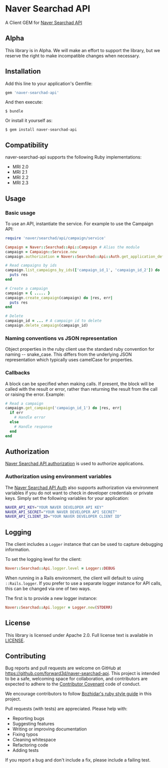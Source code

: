 # Naver Searchad API

A Client GEM for [Naver Searchad API](http://naver.github.io/searchad-apidoc/#/guides)

## Alpha

This library is in Alpha. We will make an effort to support the library, but we reserve the right to make incompatible
changes when necessary.

## Installation

Add this line to your application's Gemfile:

```ruby
gem 'naver-searchad-api'
```

And then execute:

    $ bundle

Or install it yourself as:

    $ gem install naver-searchad-api

## Compatibility

naver-searchad-api supports the following Ruby implementations:

* MRI 2.0
* MRI 2.1
* MRI 2.2
* MRI 2.3

## Usage

### Basic usage

To use an API, instantiate the service. For example to use the Campaign API:

```ruby
require 'naver/searchad/api/campaign/service'

Campaign = Naver::Searchad::Api::Campaign # Alias the module
campaign = Campaign::Service.new
campaign.authorization = Naver::Searchad::Api::Auth.get_application_default # See Below Authorization

# Read campaigns by ids
campaign.list_campaigns_by_ids(['campaign_id_1', 'campaign_id_2']) do |res, err|
  puts res
end

# Create a campaign
campaign = { ..... }
campaign.create_campaign(campaign) do |res, err|
  puts res
end

# Delete
campaign_id = ... # A campaign id to delete
campaign.delete_campaign(campaign_id)
```

### Naming conventions vs JSON representation

Object properties in the ruby client use the standard ruby convention for naming -- snake_case. This differs from the underlying JSON representation which typically uses camelCase for properties.


### Callbacks

A block can be specified when making calls. If present, the block will be called with the result or error, rather than
returning the result from the call or raising the error. Example:

```ruby
# Read a campaign
campaign.get_campaign('campaign_id_1') do |res, err|
  if err
    # Handle error
  else
    # Handle response
  end
end
```

## Authorization

[Naver Searchad API authorization](http://naver.github.io/searchad-apidoc/#/samples) is used to authorize applications.

### Authorization using environment variables

The [Naver Searchad API Auth](https://github.com/forward3d/naver-searchad-api/blob/master/lib/naver/searchad/api/auth.rb) also supports authorization via
environment variables if you do not want to check in developer credentials
or private keys. Simply set the following variables for your application:

```sh
NAVER_API_KEY="YOUR NAVER DEVELOPER API KEY"
NAVER_API_SECRET="YOUR NAVER DEVELOPER API SECRET"
NAVER_API_CLIENT_ID="YOUR NAVER DEVELOPER CLIENT ID"
```

## Logging

The client includes a `Logger` instance that can be used to capture debugging information.

To set the logging level for the client:

```ruby
Naver::Searchad::Api.logger.level = Logger::DEBUG
```

When running in a Rails environment, the client will default to using `::Rails.logger`. If you
prefer to use a separate logger instance for API calls, this can be changed via one of two ways.

The first is to provide a new logger instance:

```ruby
Naver::Searchad::Api.logger = Logger.new(STDERR)
```

## License

This library is licensed under Apache 2.0. Full license text is available in [LICENSE](LICENSE).

## Contributing

Bug reports and pull requests are welcome on GitHub at https://github.com/forward3d/naver-searchad-api. This project is intended to be a safe, welcoming space for collaboration, and contributors are expected to adhere to the [Contributor Covenant](http://contributor-covenant.org) code of conduct.

We encourage contributors to follow [Bozhidar's ruby style guide](https://github.com/bbatsov/ruby-style-guide) in this project.

Pull requests (with tests) are appreciated. Please help with:

* Reporting bugs
* Suggesting features
* Writing or improving documentation
* Fixing typos
* Cleaning whitespace
* Refactoring code
* Adding tests

If you report a bug and don't include a fix, please include a failing test.

